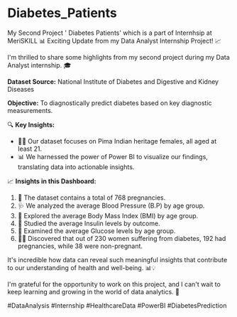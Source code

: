 # Diabetes_Patients
My Second Project ' Diabetes Patients' which is a part of Internhsip at MeriSKILL
📊 Exciting Update from my Data Analyst Internship Project! 📈

I'm thrilled to share some highlights from my second project during my Data Analyst internship. 🎓

**Dataset Source:** National Institute of Diabetes and Digestive and Kidney Diseases

**Objective:** To diagnostically predict diabetes based on key diagnostic measurements.

🔍 **Key Insights:**
- 🙋‍♀️ Our dataset focuses on Pima Indian heritage females, all aged at least 21.
- 📊 We harnessed the power of Power BI to visualize our findings, translating data into actionable insights.

📈 **Insights in this Dashboard:**
1. 🤰 The dataset contains a total of 768 pregnancies.
2. 🩺 We analyzed the average Blood Pressure (B.P) by age group.
3. 🧴 Explored the average Body Mass Index (BMI) by age group.
4. 💉 Studied the average Insulin levels by outcome.
5. 🍬 Examined the average Glucose levels by age group.
6. 👩‍⚕️ Discovered that out of 230 women suffering from diabetes, 192 had pregnancies, while 38 were non-pregnant.

It's incredible how data can reveal such meaningful insights that contribute to our understanding of health and well-being. 📊💡

I'm grateful for the opportunity to work on this project, and I can't wait to keep learning and growing in the world of data analytics. 🚀

#DataAnalysis #Internship #HealthcareData #PowerBI #DiabetesPrediction
